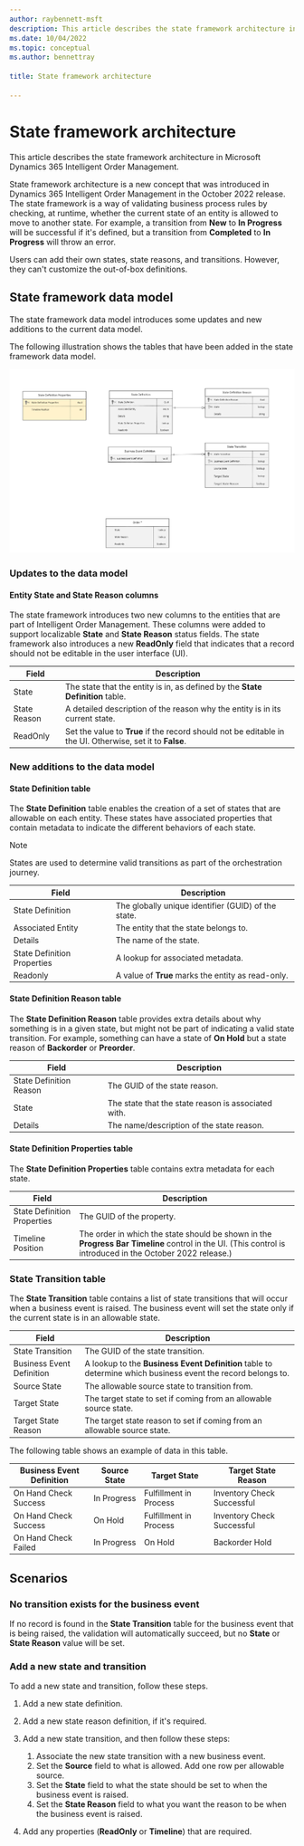 ```yaml
---
author: raybennett-msft
description: This article describes the state framework architecture in Microsoft Dynamics 365 Intelligent Order Management.
ms.date: 10/04/2022
ms.topic: conceptual
ms.author: bennettray

title: State framework architecture

---
```

# State framework architecture

This article describes the state framework architecture in Microsoft Dynamics 365 Intelligent Order Management.

State framework architecture is a new concept that was introduced in Dynamics 365 Intelligent Order Management in the October 2022 release. The state framework is a way of validating business process rules by checking, at runtime, whether the current state of an entity is allowed to move to another state. For example, a transition from **New** to **In Progress** will be successful if it's defined, but a transition from **Completed** to **In Progress** will throw an error.

Users can add their own states, state reasons, and transitions. However, they can't customize the out-of-box definitions.

## State framework data model

The state framework data model introduces some updates and new additions to the current data model.

The following illustration shows the tables that have been added in the state framework data model.

![State framework data model.](media/state-framework-1.png)

### Updates to the data model

#### Entity State and State Reason columns

The state framework introduces two new columns to the entities that are part of Intelligent Order Management. These columns were added to support localizable **State** and **State Reason** status fields. The state framework also introduces a new **ReadOnly** field that indicates that a record should not be editable in the user interface (UI).

| Field | Description |
|---|---|
| State | The state that the entity is in, as defined by the **State Definition** table. |
| State Reason | A detailed description of the reason why the entity is in its current state. |
| ReadOnly | Set the value to **True** if the record should not be editable in the UI. Otherwise, set it to **False**. |

### New additions to the data model

#### State Definition table

The **State Definition** table enables the creation of a set of states that are allowable on each entity. These states have associated properties that contain metadata to indicate the different behaviors of each state.

> [!NOTE]
> States are used to determine valid transitions as part of the orchestration journey.

| Field | Description |
|---|---|
| State Definition | The globally unique identifier (GUID) of the state. |
| Associated Entity | The entity that the state belongs to. |
| Details | The name of the state. |
| State Definition Properties | A lookup for associated metadata. |
| Readonly | A value of **True** marks the entity as read-only. |

#### State Definition Reason table

The **State Definition Reason** table provides extra details about why something is in a given state, but might not be part of indicating a valid state transition. For example, something can have a state of **On Hold** but a state reason of **Backorder** or **Preorder**.

| Field | Description |
|---|---|
| State Definition Reason | The GUID of the state reason. |
| State | The state that the state reason is associated with. |
| Details | The name/description of the state reason. |

#### State Definition Properties table

The **State Definition Properties** table contains extra metadata for each state.

| Field | Description |
|---|---|
| State Definition Properties | The GUID of the property. |
| Timeline Position | The order in which the state should be shown in the **Progress Bar Timeline** control in the UI. (This control is introduced in the October 2022 release.) |

### State Transition table

The **State Transition** table contains a list of state transitions that will occur when a business event is raised. The business event will set the state only if the current state is in an allowable state.

| Field | Description |
|---|---|
| State Transition | The GUID of the state transition. |
| Business Event Definition | A lookup to the **Business Event Definition** table to determine which business event the record belongs to. |
| Source State | The allowable source state to transition from. |
| Target State | The target state to set if coming from an allowable source state. |
| Target State Reason | The target state reason to set if coming from an allowable source state. |

The following table shows an example of data in this table.

| Business Event Definition | Source State | Target State | Target State Reason |
|---|---|---|---|
| On Hand Check Success | In Progress | Fulfillment in Process | Inventory Check Successful |
| On Hand Check Success | On Hold | Fulfillment in Process | Inventory Check Successful |
| On Hand Check Failed | In Progress | On Hold | Backorder Hold |

## Scenarios

### No transition exists for the business event

If no record is found in the **State Transition** table for the business event that is being raised, the validation will automatically succeed, but no **State** or **State Reason** value will be set.

### Add a new state and transition

To add a new state and transition, follow these steps.

1. Add a new state definition.
1. Add a new state reason definition, if it's required.
1. Add a new state transition, and then follow these steps:

    1. Associate the new state transition with a new business event.
    1. Set the **Source** field to what is allowed. Add one row per allowable source.
    1. Set the **State** field to what the state should be set to when the business event is raised.
    1. Set the **State Reason** field to what you want the reason to be when the business event is raised.

1. Add any properties (**ReadOnly** or **Timeline**) that are required. 
